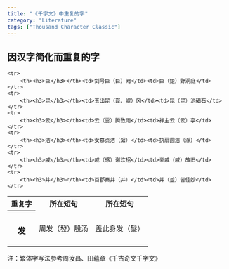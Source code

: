 ```yaml
---
title: "《千字文》中重复的字"
category: "Literature"
tags: ["Thousand Character Classic"]
---
```

## 因汉字简化而重复的字
<table class="responsiveTable">
	<tr>
		<th>重复字</th><th>所在短句</th><th>所在短句</th>
	</tr>
	<tr>
		<th><h3>发</h3></th><td>周发（發）殷汤</td><td>盖此身发（髮）</td>
	</tr>

	<tr>
		<th><h3>巨</h3></th><td>剑号巨（巨）阙</td><td>巨（鉅）野洞庭</td>
	</tr>
	<tr>
		<th><h3>昆</h3></th><td>玉出昆（崑、崐）冈</td><td>昆（昆）池碣石</td>
	</tr>
	<tr>
		<th><h3>云</h3></th><td>云（雲）腾致雨</td><td>禅主云（云）亭</td>
	</tr>
	<tr>
		<th><h3>洁</h3></th><td>女慕贞洁（絜）</td><td>执扇圆洁（潔）</td>
	</tr>
	<tr>
		<th><h3>戚</h3></th><td>戚（慼）谢欢招</td><td>亲戚（戚）故旧</td>
	</tr>
	<tr>
		<th><h3>并</h3></th><td>百郡秦并（并）</td><td>并（並）皆佳妙</td>
	</tr>
	
</table>


注：繁体字写法参考周汝昌、田蘊章《千古奇文千字文》
